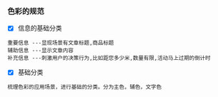 ### 色彩的规范

- [x] 信息的基础分类
```text
重要信息 ---显现场景有文章标题,商品标题
辅助信息 ---显示文章内容
补充信息 ---刺激用户的决策行为,比如距您多少米,数量有限,活动马上过期的倒计时
```

- [x] 基础分类
```text
梳理色彩的应用场景，进行基础的分类。分为主色，辅色，文字色
```